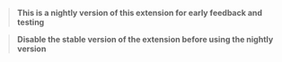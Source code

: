 > **This is a nightly version of this extension for early feedback and testing**

> **Disable the stable version of the extension before using the nightly version**
